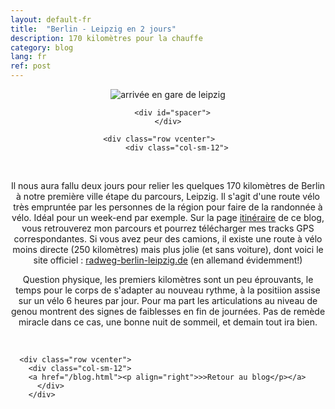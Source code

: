 ```yaml
---
layout: default-fr
title:  "Berlin - Leipzig en 2 jours"
description: 170 kilomètres pour la chauffe
category: blog
lang: fr
ref: post
---
```


<div class="container blog" align="center">
     <div class="row vcenter">
         <div class="col-sm-12">
       <img src="https://cloud.githubusercontent.com/assets/18250643/14654650/096e6100-067f-11e6-98c6-09b4e2a126d0.jpg" id="" alt="arrivée en gare de leipzig">
        </div>
      </div>

      <div id="spacer">
    </div>

      <div class="row vcenter">      
        <div class="col-sm-12">
            <p>Il nous aura fallu deux jours pour relier les quelques 170 kilomètres de Berlin à notre première ville étape du parcours, Leipzig. Il s'agit d'une route vélo très empruntée par les personnes de la région pour faire de la randonnée à vélo. Idéal pour un week-end par exemple. Sur la page <a href="/itineraire-velo/allemagne-portugal.html">itinéraire</a> de ce blog, vous retrouverez mon parcours et pourrez télécharger mes tracks GPS correspondantes. Si vous avez peur des camions, il existe une route à vélo moins directe (250 kilomètres) mais plus jolie (et sans voiture), dont voici le site officiel : <a href="http://www.radweg-berlin-leipzig.de/" target="_blank">radweg-berlin-leipzig.de</a> (en allemand évidemment!)</p>
<p>Question physique, les premiers kilomètres sont un peu éprouvants, le temps pour le corps de s'adapter au nouveau rythme, à la positiion assise sur un vélo 6 heures par jour. Pour ma part les articulations au niveau de genou montrent des signes de faiblesses en fin de journées. Pas de remède miracle dans ce cas, une bonne nuit de sommeil, et demain tout ira bien.</p>
            <p></p>
          </div>
        </div>


      <div class="row vcenter">      
        <div class="col-sm-12">
        <a href="/blog.html"><p align="right">>>Retour au blog</p></a>
          </div>
        </div>


  </div>
